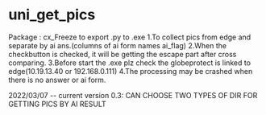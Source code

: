 # uni_get_pics
Package : cx_Freeze to export .py to .exe 
1.To collect pics from edge and separate by ai ans.(columns of ai form names ai_flag)
2.When the checkbutton is checked, it will be getting the escape part after cross comparing.
3.Before start the .exe plz check the globeprotect is linked to edge(10.19.13.40 or 192.168.0.111)
4.The processing may be crashed when there is no answer or ai form.

2022/03/07 -- current version 0.3: CAN CHOOSE TWO TYPES OF DIR FOR GETTING PICS BY AI RESULT

